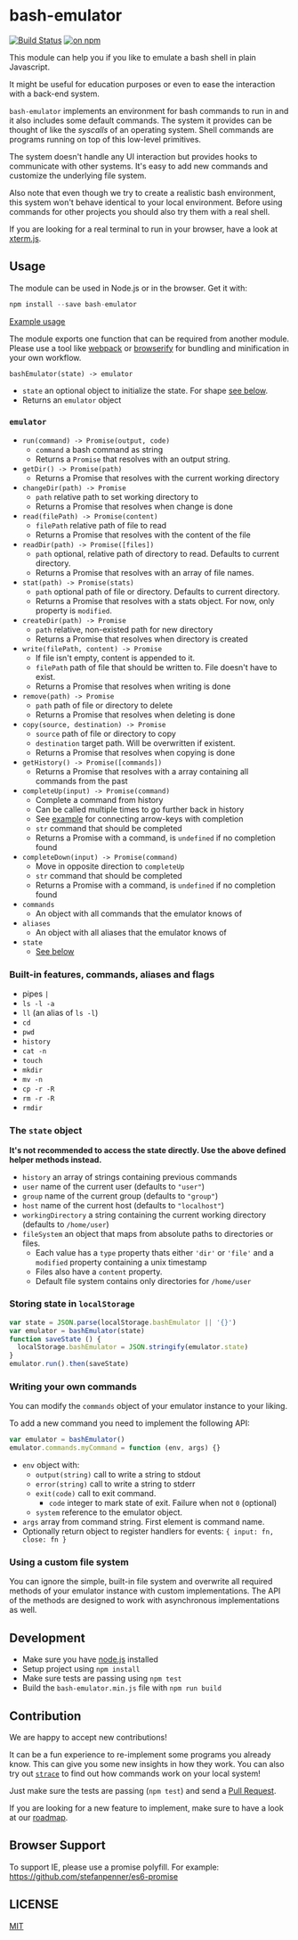 # bash-emulator

[![Build Status](https://travis-ci.org/trybash/bash-emulator.svg?branch=gh-pages)](https://travis-ci.org/trybash/bash-emulator) [![on npm](https://img.shields.io/npm/v/bash-emulator.svg)](https://www.npmjs.com/package/bash-emulator)

This module can help you if you like to emulate a bash shell in plain Javascript.

It might be useful for education purposes or even to ease the interaction with a back-end system.

`bash-emulator` implements an environment for bash commands to run in and it also includes some default commands.
The system it provides can be thought of like the *syscalls* of an operating system.
Shell commands are programs running on top of this low-level primitives.

The system doesn't handle any UI interaction but provides hooks to communicate with other systems.
It's easy to add new commands and customize the underlying file system.

Also note that even though we try to create a realistic bash environment, this system won't behave identical to your local environment. Before using commands for other projects you should also try them with a real shell.

If you are looking for a real terminal to run in your browser, have a look at [xterm.js](https://github.com/xtermjs/xterm.js).


## Usage

The module can be used in Node.js or in the browser.
Get it with:

``` js
npm install --save bash-emulator
```

[Example usage](/index.html)

The module exports one function that can be required from another module.
Please use a tool like [webpack](https://webpack.github.io/) or [browserify](http://browserify.org/)
for bundling and minification in your own workflow.

`bashEmulator(state) -> emulator`
  - `state` an optional object to initialize the state. For shape [see below](#the-state-object).
  - Returns an `emulator` object

### `emulator`

- `run(command) -> Promise(output, code)`
  - `command` a bash command as string
  - Returns a `Promise` that resolves with an output string.
- `getDir() -> Promise(path)`
  - Returns a Promise that resolves with the current working directory
- `changeDir(path) -> Promise`
  - `path` relative path to set working directory to
  - Returns a Promise that resolves when change is done
- `read(filePath) -> Promise(content)`
  - `filePath` relative path of file to read
  - Returns a Promise that resolves with the content of the file
- `readDir(path) -> Promise([files])`
  - `path` optional, relative path of directory to read. Defaults to current directory.
  - Returns a Promise that resolves with an array of file names.
- `stat(path) -> Promise(stats)`
  - `path` optional path of file or directory. Defaults to current directory.
  - Returns a Promise that resolves with a stats object. For now, only property is `modified`.
- `createDir(path) -> Promise`
  - `path` relative, non-existed path for new directory
  - Returns a Promise that resolves when directory is created
- `write(filePath, content) -> Promise`
  - If file isn't empty, content is appended to it.
  - `filePath` path of file that should be written to. File doesn't have to exist.
  - Returns a Promise that resolves when writing is done
- `remove(path) -> Promise`
  - `path` path of file or directory to delete
  - Returns a Promise that resolves when deleting is done
- `copy(source, destination) -> Promise`
  - `source` path of file or directory to copy
  - `destination` target path. Will be overwritten if existent.
  - Returns a Promise that resolves when copying is done
- `getHistory() -> Promise([commands])`
  - Returns a Promise that resolves with a array containing all commands from the past
- `completeUp(input) -> Promise(command)`
  - Complete a command from history
  - Can be called multiple times to go further back in history
  - See [example](/index.html) for connecting arrow-keys with completion
  - `str` command that should be completed
  - Returns a Promise with a command, is `undefined` if no completion found
- `completeDown(input) -> Promise(command)`
  - Move in opposite direction to `completeUp`
  - `str` command that should be completed
  - Returns a Promise with a command, is `undefined` if no completion found
- `commands`
  - An object with all commands that the emulator knows of
- `aliases`
  - An object with all aliases that the emulator knows of
- `state`
  - [See below](#the-state-object)


### Built-in features, commands, aliases and flags

- pipes `|`
- `ls -l -a`
- `ll` (an alias of `ls -l`)
- `cd`
- `pwd`
- `history`
- `cat -n`
- `touch`
- `mkdir`
- `mv -n`
- `cp -r -R`
- `rm -r -R`
- `rmdir`


### The `state` object

__It's not recommended to access the state directly. Use the above defined helper methods instead.__

- `history` an array of strings containing previous commands
- `user` name of the current user (defaults to `"user"`)
- `group` name of the current group (defaults to `"group"`)
- `host` name of the current host (defaults to `"localhost"`)
- `workingDirectory` a string containing the current working directory (defaults to `/home/user`)
- `fileSystem` an object that maps from absolute paths to directories or files.
  - Each value has a `type` property thats either `'dir'` or `'file'`
    and a `modified` property containing a unix timestamp
  - Files also have a `content` property.
  - Default file system contains only directories for `/home/user`


### Storing state in `localStorage`

``` js
var state = JSON.parse(localStorage.bashEmulator || '{}')
var emulator = bashEmulator(state)
function saveState () {
  localStorage.bashEmulator = JSON.stringify(emulator.state)
}
emulator.run().then(saveState)
```


### Writing your own commands

You can modify the `commands` object of your emulator instance
to your liking.

To add a new command you need to implement the following API:

``` js
var emulator = bashEmulator()
emulator.commands.myCommand = function (env, args) {}
```

- `env` object with:
  - `output(string)` call to write a string to stdout
  - `error(string)` call to write a string to stderr
  - `exit(code)` call to exit command.
    - `code` integer to mark state of exit. Failure when not `0` (optional)
  - `system` reference to the emulator object.
- `args` array from command string. First element is command name.
- Optionally return object to register handlers for events:
  `{ input: fn, close: fn }`


### Using a custom file system

You can ignore the simple, built-in file system and overwrite all
required methods of your emulator instance with custom implementations.
The API of the methods are designed to work with asynchronous implementations as well.


## Development

- Make sure you have [node.js](https://nodejs.org/) installed
- Setup project using `npm install`
- Make sure tests are passing using `npm test`
- Build the `bash-emulator.min.js` file with `npm run build`


## Contribution

We are happy to accept new contributions!

It can be a fun experience to re-implement some programs you already know.
This can give you some new insights in how they work.
You can also try out [`strace`](http://jvns.ca/blog/2014/02/26/using-strace-to-avoid-reading-ruby-code/) to find out how commands work on your local system!

Just make sure the tests are passing (`npm test`) and send a [Pull Request](https://github.com/trybash/bash-emulator/pull/new/gh-pages).

If you are looking for a new feature to implement,
make sure to have a look at our [roadmap](https://github.com/trybash/bash-emulator/labels/enhancement).


## Browser Support

To support IE, please use a promise polyfill.
For example:
https://github.com/stefanpenner/es6-promise


## LICENSE

[MIT](/LICENSE)

